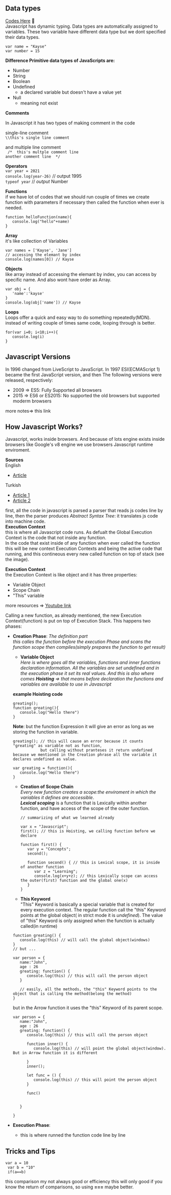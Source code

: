 
## Data types
[Codes Here](my_training_code.js) 💛    
Javascript has dynamic typing. Data types are automatically assigned to variables.
These two variable have different data type but we dont specified their data types.

`
var name = "Kayse"  
`  
`
var number = 15
`

**Difference Primitive data types of JavaScripts are:**
 * Number
 * String
 * Boolean
 * Undefined
    * a declared variable but doesn't have a value yet
 * Null
    * meaning not exist

**Comments**

In Javascript it has two types of making comment in the code

single-line comment   
`\\this's single line comment` 

and multiple line comment   
` 
/* 
this's multple comment line
`  
`
another comment line 
*/
`

**Operators**  
`var year = 2021`    
`console.log(year-26)` // output 1995    
`typeof year` // _output_ Number


**Functions**  
 if we have lot of codes that we should run couple of times we create function with parameters if necessary then called the function when ever is needed.

 ```
 function helloFunction(name){  
    console.log("hello"+name)  
 }  
 ```


**Array**  
it's like collection of Variables
```
var names = ['Kayse', 'Jane']
// accessing the elemant by index
console.log(names[0]) // Kayse
```  

**Objects**  
like array instead of accessing the elemant by index, you can access by specific name. And also wont have order as Array.  
```
var obj = {   
   'name':'kayse'
}   
console.log(obj['name']) // Kayse
```

**Loops**  
Loops offer a quick and easy way to do something repeatedly(MDN). instead of writing couple of times same code, looping through is better.
  
```
for(var i=0; i<10;i++){  
   console.log(i)
}
```

## Javascript Versions
In 1996 changed from LiveScript to JavaScript. In 1997 ESI(ECMAScript 1) became the first JavaScript version, and then The following versions were released, respectively:
* 2009 => ES5: Fully Supported all browsers
* 2015 => ES6 or ES2015: No supported the old browsers but supported moderm browsers

more notes=> this link

## How Javascript Works?
 Javascript, works inside browsers. And because of lots engine exists inside browsers like Google's v8 engine we use browsers Javascript runtime enviroment.

 **Sources**  
   English
 * [Article](https://blog.sessionstack.com/how-does-javascript-actually-work-part-1-b0bacc073cf)  

Turkish
 * [Article 1](https://oguzkilic.medium.com/taray%C4%B1c%C4%B1lar-javascripti-nas%C4%B1l-yorumlar-fbdfc472f8e3)  
 * [Article 2](https://devnot.com/2020/javascript-nasil-calisir/)

first, all the code in javascript is parsed a parser that reads js codes line by line, then the parser produces *Abstract Syntax Tree*: it translates js code into machine code.  
**Execution Context**   
this is where all Javascript code runs. As defualt the Global Execution Context is the code that not inside any function.  
In the code that exist inside of any function when ever called the function this will be new context Execution Contexts and being the active code that running, and this contineous every new called function on top of stack (see the image). 

**Execution Context**  
the Execution Context is like object and it has three properties:
   * Variable Object
   * Scope Chain
   * "This" variable

more resources => [Youtube link](https://www.youtube.com/watch?v=OympYhd4P9w&list=PL1BztTYDF-QNS9VdeIX62d1X5rxkLsejH&ab_channel=procademy)

   Calling a new function, as already mentioned, the new Execution Context(function) is put on top of Execution Stack. This happens two phases:
   * **Creation Phase**: *The definition part*   
   *this calles the function before the execution Phase and scans the function scope then compiles(simply prepares the function to get result)* 
      *  **Variable Object**  
      *Here is where goes all the variables, functions  and inner functions declaration information. All the variables are set undefined and in the execution phase it set its real values. And this is also where comes **Hoisting** => that means before declaration the functions and variables are available to use in Javascript*

      **example Hoisting code**
      ```
      greating();
      function greating(){
         console.log("Hello there")
      }
      ```
      **Note**: but the function Expression it will give an error as long as we storing the function in variable.   

      ```
      greating(); // this will cause an error because it counts "greating" as variable not as function, 
                  but calling without pranteses it return undefined because we mentioned in the Creation phrase all the variable it declares undefined as value.

      var greating = function(){
         console.log("Hello there")
      }
      ```  

      * **Creation of Scope Chain**   
      *Every new function creates a scope:the enviroment in which the variables it defines are accessible*.   
         ***Lexical scoping*** is a function that is Lexically within another function, and have access of the scope of the outer function.

         ```
         // summarizing of what we learned already

         var x = "Javascript";
         first(); // this is Hoisting, we calling function before we declare

         function first() {
            var y = "Concepts";
            second();

            function second() { // this is Lexical scope, it is inside of another function
               var z = "Learning";
               console.log(x+y+z); // this Lexically scope can access the outer(first) function and the global one(x)
            }
         }
         ```
      * **This Keyword**   
      "This" Keyword is basically a special variable that is created  for every execution context.
      The regular function call the "this" Keyword points at the global object( in strict mode it is *undefined*). The value of "this" Keyword is only assigned when the function is actually called(in runtime)
      ```
      function greating() {
         console.log(this) // will call the global object(windows)
      }
      // but ...

      var person = {
         name:"John",
         age : 26
         greating: function() {
            console.log(this) // this will call the person object
         }

         // easily, all the methods, the "this" Keyword points to the object that is calling the method(belong the method)
      }
      ```  
      but in the Arrow function it uses the "this" Keyword of its parent scope.  
      ```
      var person = {
         name:"John",
         age : 26
         greating: function() {
            console.log(this) // this will call the person object

            function inner() {
               console.log(this) // will point the global object(window). But in Arrow function it is different

            }
            inner();

            let func = () {
               console.log(this) // this will point the person object
            }

            func()

            
         }

      }
      ```
   * **Execution Phase**:
      * this is where runned the function code line by line
 ## Tricks and Tips

```
var a = 10  
 var b = "10"  
 if(a==b)

```  
this comparison my not always good or efficiency  this will only good if you know the return of comparisons, so using __===__ maybe better.



